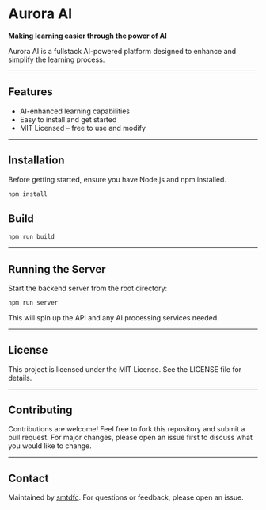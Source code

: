 # Aurora AI

**Making learning easier through the power of AI**

Aurora AI is a fullstack AI-powered platform designed to enhance and simplify the learning process. 

---

## Features
- AI-enhanced learning capabilities
- Easy to install and get started
- MIT Licensed – free to use and modify

---

## Installation

Before getting started, ensure you have Node.js and npm installed.

```bash
npm install
```

## Build 

```bash
npm run build
```


---

## Running the Server

Start the backend server from the root directory:
```bash
npm run server 
```

This will spin up the API and any AI processing services needed.

---

## License
This project is licensed under the MIT License. See the LICENSE file for details.

----

## Contributing
Contributions are welcome! Feel free to fork this repository and submit a pull request. For major changes, please open an issue first to discuss what you would like to change.

---

## Contact
Maintained by [smtdfc](https://github.com/smtdfc). For questions or feedback, please open an issue.
